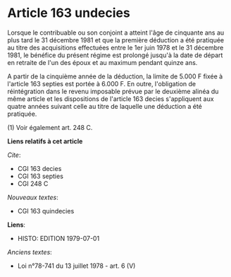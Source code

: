 # Article 163 undecies

Lorsque le contribuable ou son conjoint a atteint l'âge de cinquante ans au plus tard le 31 décembre 1981 et que la première
déduction a été pratiquée au titre des acquisitions effectuées entre le 1er juin 1978 et le 31 décembre 1981, le bénéfice du
présent régime est prolongé jusqu'à la date de départ en retraite de l'un des époux et au maximum pendant quinze ans.

A partir de la cinquième année de la déduction, la limite de 5.000 F fixée à l'article 163 septies est portée à 6.000 F. En
outre, l'obligation de réintégration dans le revenu imposable prévue par le deuxième alinéa du même article et les
dispositions de l'article 163 decies s'appliquent aux quatre années suivant celle au titre de laquelle une déduction a été
pratiquée.

(1) Voir également art. 248 C.

**Liens relatifs à cet article**

_Cite_:

  - CGI 163 decies
  - CGI 163 septies
  - CGI 248 C

_Nouveaux textes_:

  - CGI 163 quindecies

**Liens**:

  - HISTO: EDITION 1979-07-01

_Anciens textes_:

  - Loi n°78-741 du 13 juillet 1978 - art. 6 (V)
